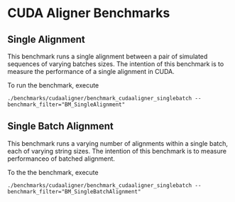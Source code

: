 # CUDA Aligner Benchmarks

## Single Alignment
This benchmark runs a single alignment between a pair of simulated sequences
of varying batches sizes. The intention of this benchmark is to measure the performance
of a single alignment in CUDA.

To run the benchmark, execute
```
./benchmarks/cudaaligner/benchmark_cudaaligner_singlebatch --benchmark_filter="BM_SingleAlignment"
```

## Single Batch Alignment
This benchmark runs a varying number of alignments within a single batch, each of varying string
sizes. The intention of this benchmark is to measure performanceo of batched alignment.

To the the benchmark, execute
```
./benchmarks/cudaaligner/benchmark_cudaaligner_singlebatch --benchmark_filter="BM_SingleBatchAlignment"
```
